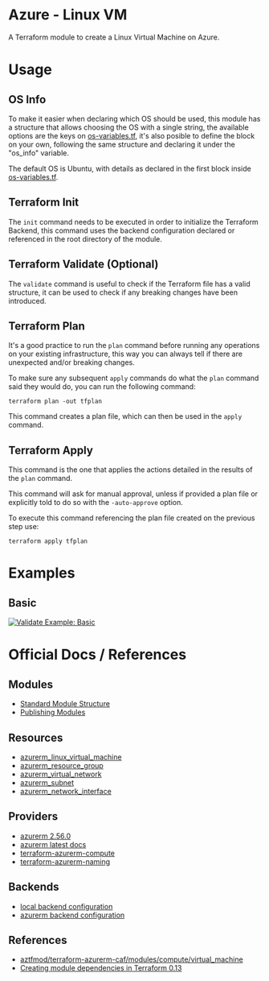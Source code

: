 # Azure - Linux VM

A Terraform module to create a Linux Virtual Machine on Azure.

# Usage

## OS Info

To make it easier when declaring which OS should be used, this module has a structure that allows choosing the OS with a single string, the available options are the keys on [os-variables.tf](os-variables.tf), it's also posible to define the block on your own, following the same structure and declaring it under the "os_info" variable.

The default OS is Ubuntu, with details as declared in the first block inside [os-variables.tf](os-variables.tf).

## Terraform Init

The <code>init</code> command needs to be executed in order to initialize the Terraform Backend, this command uses the backend configuration declared or referenced in the root directory of the module.

## Terraform Validate (Optional)

The <code>validate</code> command is useful to check if the Terraform file has a valid structure, it can be used to check if any breaking changes have been introduced.

## Terraform Plan

It's a good practice to run the <code>plan</code> command before running any operations on your existing infrastructure, this way you can always tell if there are unexpected and/or breaking changes.

To make sure any subsequent <code>apply</code> commands do what the <code>plan</code> command said they would do, you can run the following command: 

<code>terraform plan -out tfplan</code>

This command creates a plan file, which can then be used in the <code>apply</code> command.

## Terraform Apply

This command is the one that applies the actions detailed in the results of the <code>plan</code> command.

This command will ask for manual approval, unless if provided a plan file or explicitly told to do so with the <code>-auto-approve</code> option.

To execute this command referencing the plan file created on the previous step use: 

<code>terraform apply tfplan</code>

# Examples

## Basic
[![Validate Example: Basic](https://github.com/lro17/terraform-azurerm-vm-linux/actions/workflows/validate-example-basic.yml/badge.svg?event=workflow_run)](https://github.com/lro17/terraform-azurerm-vm-linux/actions/workflows/validate-example-basic.yml)

# Official Docs / References

## Modules

- [Standard Module Structure](https://www.terraform.io/docs/language/modules/develop/structure.html)
- [Publishing Modules](https://www.terraform.io/docs/registry/modules/publish.html)

## Resources

- [azurerm_linux_virtual_machine](https://registry.terraform.io/providers/hashicorp/azurerm/latest/docs/resources/linux_virtual_machine)
- [azurerm_resource_group](https://registry.terraform.io/providers/hashicorp/azurerm/latest/docs/resources/resource_group)
- [azurerm_virtual_network](https://registry.terraform.io/providers/hashicorp/azurerm/latest/docs/resources/virtual_network)
- [azurerm_subnet](https://registry.terraform.io/providers/hashicorp/azurerm/latest/docs/resources/subnet)
- [azurerm_network_interface](https://registry.terraform.io/providers/hashicorp/azurerm/latest/docs/resources/network_interface)

## Providers

- [azurerm 2.56.0](https://registry.terraform.io/providers/hashicorp/azurerm/2.56.0)
- [azurerm latest docs](https://registry.terraform.io/providers/hashicorp/azurerm/latest/docs)
- [terraform-azurerm-compute](https://github.com/Azure/terraform-azurerm-compute)
- [terraform-azurerm-naming](https://github.com/Azure/terraform-azurerm-naming)

## Backends

- [local backend configuration](https://www.terraform.io/docs/language/settings/backends/local.html)
- [azurerm backend configuration](terraform.io/docs/language/settings/backends/azurerm.html)

## References
- [aztfmod/terraform-azurerm-caf/modules/compute/virtual_machine](https://github.com/aztfmod/terraform-azurerm-caf/tree/5.3.2/modules/compute/virtual_machine)
- [Creating module dependencies in Terraform 0.13](https://medium.com/hashicorp-engineering/creating-module-dependencies-in-terraform-0-13-4322702dac4a)
